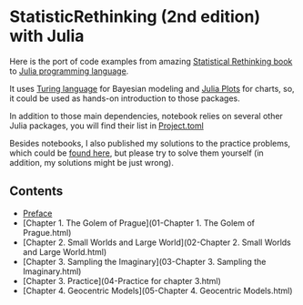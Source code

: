 # StatisticRethinking (2nd edition) with Julia

Here is the port of code examples from amazing [Statistical Rethinking book](https://xcelab.net/rm/statistical-rethinking/) 
to [Julia programming language](https://julialang.org/).

It uses [Turing language](https://turing.ml/stable/) for Bayesian modeling and [Julia Plots](https://docs.juliaplots.org/latest/) for charts, so, it could be 
used as hands-on introduction to those packages. 

In addition to those main dependencies, notebook relies on several other Julia packages, you will find their list in [Project.toml](https://github.com/Shmuma/rethinking-2ed-julia/blob/main/Project.toml)

Besides notebooks, I also published my solutions to the practice problems, which could be [found here](https://github.com/Shmuma/rethinking-2ed-julia/tree/main/solutions),
but please try to solve them yourself (in addition, my solutions might be just wrong).

## Contents

* [Preface](00-Preface.html)
* [Chapter 1. The Golem of Prague](01-Chapter 1. The Golem of Prague.html)
* [Chapter 2. Small Worlds and Large World](02-Chapter 2. Small Worlds and Large World.html)
* [Chapter 3. Sampling the Imaginary](03-Chapter 3. Sampling the Imaginary.html)
* [Chapter 3. Practice](04-Practice for chapter 3.html)
* [Chapter 4. Geocentric Models](05-Chapter 4. Geocentric Models.html)
